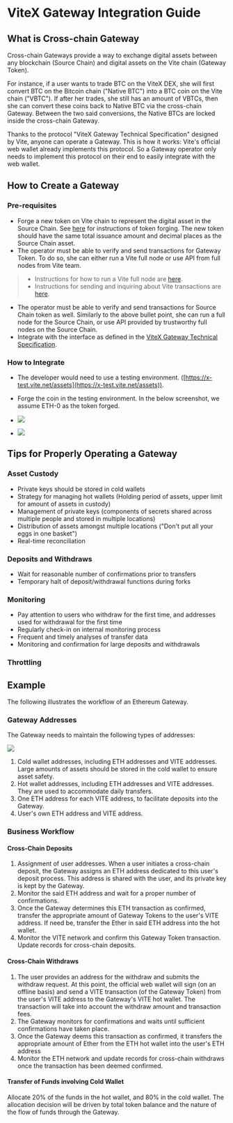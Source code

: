 # ViteX Gateway Integration Guide

## What is Cross-chain Gateway

Cross-chain Gateways provide a way to exchange digital assets between any blockchain (Source Chain) and digital assets on the Vite chain (Gateway Token).

For instance, if a user wants to trade BTC on the ViteX DEX, she will first convert BTC on the Bitcoin chain ("Native BTC") into a BTC coin on the Vite chain ("VBTC"). If after her trades, she still has an amount of VBTCs, then she can convert these coins back to Native BTC via the cross-chain Gateway. Between the two said conversions, the Native BTCs are locked inside the cross-chain Gateway.

Thanks to the protocol "ViteX Gateway Technical Specification" designed by Vite, anyone can operate a Gateway. This is how it works: Vite's official web wallet already implements this protocol. So a Gateway operator only needs to implement this protocol on their end to easily integrate with the web wallet.

## How to Create a Gateway
### Pre-requisites

* Forge a new token on Vite chain to represent the digital asset in the Source Chain. See [here](./../../tutorial/rule/mintage.html) for instructions of token forging. The new token should have the same total issuance amount and decimal places as the Source Chain asset.
* The operator must be able to verify and send transactions for Gateway Token. To do so, she can either run a Vite full node or use API from full nodes from Vite team. 
> * Instructions for how to run a Vite full node are [here](./../../tutorial/node/install.html). 
> * Instructions for sending and inquiring about Vite transactions are [here](./../../api/rpc/).
* The operator must be able to verify and send transactions for Source Chain token as well. Similarly to the above bullet point, she can run a full node for the Source Chain, or use API provided by trustworthy full nodes on the Source Chain.
* Integrate with the interface as defined in the [ViteX Gateway Technical Specification](../api/gate.md).

### How to Integrate

* The developer would need to use a testing environment. ([https://x-test.vite.net/assets](https://x-test.vite.net/assets)).
* Forge the coin in the testing environment. In the below screenshot, we assume ETH-0 as the token forged.

* ![](~/images/crosschain-seturl-en.png)
* ![](~/images/crosschain-debug-en.png)

## Tips for Properly Operating a Gateway
### Asset Custody

* Private keys should be stored in cold wallets
* Strategy for managing hot wallets (Holding period of assets, upper limit for amount of assets in custody)
* Management of private keys (components of secrets shared across multiple people and stored in multiple locations)
* Distribution of assets amongst multiple locations ("Don't put all your eggs in one basket")
* Real-time reconciliation

### Deposits and Withdraws

* Wait for reasonable number of confirmations prior to transfers
* Temporary halt of deposit/withdrawal functions during forks

### Monitoring

* Pay attention to users who withdraw for the first time, and addresses used for withdrawal for the first time
* Regularly check-in on internal monitoring process
* Frequent and timely analyses of transfer data
* Monitoring and confirmation for large deposits and withdrawals

### Throttling

## Example

The following illustrates the workflow of an Ethereum Gateway.

### Gateway Addresses

The Gateway needs to maintain the following types of addresses:

![](~/images/crosschain-wallet-en.png)

1. Cold wallet addresses, including ETH addresses and VITE addresses. Large amounts of assets should be stored in the cold wallet to ensure asset safety.
2. Hot wallet addresses, including ETH addresses and VITE addresses. They are used to accommodate daily transfers.
3. One ETH address for each VITE address, to facilitate deposits into the Gateway.
4. User's own ETH address and VITE address.

### Business Workflow
#### Cross-Chain Deposits

1. Assignment of user addresses. When a user initiates a cross-chain deposit, the Gateway assigns an ETH address dedicated to this user's deposit process. This address is shared with the user, and its private key is kept by the Gateway.
2. Monitor the said ETH address and wait for a proper number of confirmations.
3. Once the Gateway determines this ETH transaction as confirmed, transfer the appropriate amount of Gateway Tokens to the user's VITE address. If need be, transfer the Ether in said ETH address into the hot wallet.
4. Monitor the VITE network and confirm this Gateway Token transaction. Update records for cross-chain deposits.

#### Cross-Chain Withdraws

1. The user provides an address for the withdraw and submits the withdraw request. At this point, the official web wallet will sign (on an offline basis) and send a VITE transaction (of the Gateway Token) from the user's VITE address to the Gateway's VITE hot wallet. The transaction will take into account the withdraw amount and transaction fees.
2. The Gateway monitors for confirmations and waits until sufficient confirmations have taken place.
3. Once the Gateway deems this transaction as confirmed, it transfers the appropriate amount of Ether from the ETH hot wallet into the user's ETH address
4. Monitor the ETH network and update records for cross-chain withdraws once the transaction has been deemed confirmed.

#### Transfer of Funds involving Cold Wallet

Allocate 20% of the funds in the hot wallet, and 80% in the cold wallet. The allocation decision will be driven by total token balance and the nature of the flow of funds through the Gateway.





